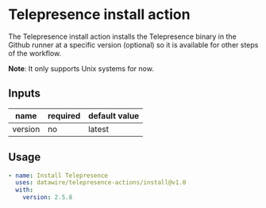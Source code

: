 # Telepresence install action

The Telepresence install action installs the Telepresence binary in the Github runner at a specific version (optional) so it is available for other steps of the workflow.

**Note**: It only supports Unix systems for now.

## Inputs

| name | required | default value |
| ----- | -------- | ----- |
| version | no | latest |

## Usage

```yaml
- name: Install Telepresence
  uses: datawire/telepresence-actions/install@v1.0
  with:
    version: 2.5.8
```
